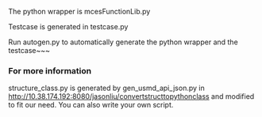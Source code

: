 The python wrapper is mcesFunctionLib.py

Testcase is generated in testcase.py

Run autogen.py to automatically generate the python wrapper and the testcase~~~

### For more information
structure_class.py is generated by gen_usmd_api_json.py in http://10.38.174.192:8080/jasonliu/convertstructtopythonclass
and modified to fit our need. You can also write your own script.







